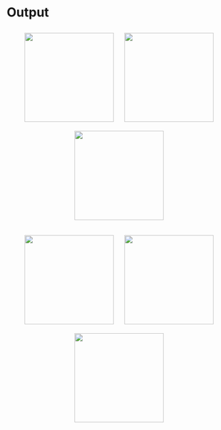 # Output

<p align="center">
  <img src="https://github.com/user-attachments/assets/35249b62-749d-4bf1-83bc-a502fbb7658e" width="200" style="margin: 10px;">
  <img src="https://github.com/user-attachments/assets/27ad6340-68a5-4143-9825-b4842102194d" width="200" style="margin: 10px;">
  <img src="https://github.com/user-attachments/assets/5a2a528c-c7c9-47d2-9a0b-cc78c77befbd" width="200" style="margin: 10px;">
</p>

<p align="center">
  <img src="https://github.com/user-attachments/assets/111af3cf-1557-4301-a2b8-503eb38a3b21" width="200" style="margin: 10px;">
  <img src="https://github.com/user-attachments/assets/1a08e06e-af2d-4e3c-a7e5-000f83c5dfa1" width="200" style="margin: 10px;">
  <img src="https://github.com/user-attachments/assets/43d5827d-2747-42d8-8069-3af6d1ff2296" width="200" style="margin: 10px;">
</p>
